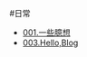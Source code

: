 #日常

- [001.一些臆想](https://github.com/yimun/Blog/tree/master/blogs/001.一些臆想/README.md)
- [003.Hello,Blog](https://github.com/yimun/Blog/tree/master/blogs/003.Hello,Blog/README.md)
